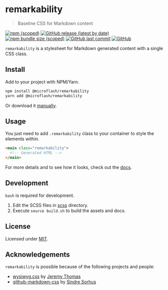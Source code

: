 # remarkability

> Baseline CSS for Markdown content

[![npm (scoped)](https://img.shields.io/npm/v/@microflash/remarkability)](https://www.npmjs.com/package/@microflash/remarkability)
[![GitHub release (latest by date)](https://img.shields.io/github/v/release/Microflash/remarkability)](https://github.com/Microflash/remarkability/releases/latest)
[![npm bundle size (scoped)](https://img.shields.io/bundlephobia/minzip/@microflash/remarkability)](https://bundlephobia.com/result?p=@microflash/remarkability)
[![GitHub last commit](https://img.shields.io/github/last-commit/Microflash/remarkability)](https://github.com/Microflash/remarkability/commits/master)
[![GitHub](https://img.shields.io/github/license/Microflash/remarkability)](https://github.com/Microflash/remarkability/blob/master/LICENSE.md)

`remarkability` is a stylesheet for Markdown generated content with a single CSS class.

## Install

Add to your project with NPM/Yarn.

```sh
npm install @microflash/remarkability
yarn add @microflash/remarkability
```

Or download it [manually](https://github.com/Microflash/remarkability/releases/latest).

## Usage

You just need to add `.remarkability` class to your container to style the elements within.

```html
<main class="remarkability">
  <!-- Generated HTML -->
</main>
```

For more details and to see how it looks, check out the [docs](https://mflash.dev/remarkability/).

## Development

`bash` is required for development.

1.  Edit the SCSS files in [scss](./scss) directory.
2.  Execute `source build.sh` to build the assets and docs.

## License

Licensed under [MIT](./LICENSE.md).

## Acknowledgements

`remarkability` is possible because of the following projects and people:

- [wysiwyg.css](https://github.com/jgthms/wysiwyg.css) by [Jeremy Thomas](https://github.com/jgthms)
- [github-markdown-css](https://github.com/sindresorhus/github-markdown-css) by [Sindre Sorhus](https://github.com/sindresorhus)
